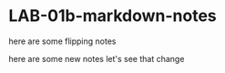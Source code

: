 # LAB-01b-markdown-notes

here are some flipping notes

here are some new notes let's see that change